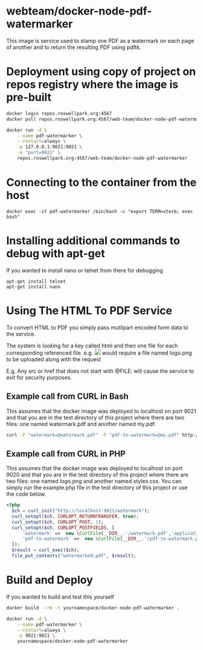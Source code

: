 webteam/docker-node-pdf-watermarker
========================

This image is service used to stamp one PDF as a watermark on each page of another and to
return the resulting PDF using pdftk.

# Deployment using copy of project on repos registry where the image is pre-built

```bash
docker login repos.roswellpark.org:4567
docker pull repos.roswellpark.org:4567/web-team/docker-node-pdf-watermarker

docker run -d \
    --name pdf-watermarker \
    --restart=always \
    -p 127.0.0.1:9021:9021 \
    -e "port=9021" \
    repos.roswellpark.org:4567/web-team/docker-node-pdf-watermarker
```

# Connecting to the container from the host

```
docker exec -it pdf-watermarker /bin/bash -c "export TERM=xterm; exec bash"
```

# Installing additional commands to debug with apt-get
If you wanted to install nano or telnet from there for debugging
```
apt-get install telnet
apt-get install nano
```

# Using The HTML To PDF Service
To convert HTML to PDF you simply pass mutlipart encoded form data to the service.

The system is looking for a key called html and then one file for each corresponding referenced file. e.g. <img src="@FILE:logo.png"> would require a file named logo.png to be uploaded along with the request

E.g. Any src or href that does not start with @FILE: will cause the service to exit for security purposes.

## Example call from CURL in Bash
This assumes that the docker image was deployed to localhost on port 9021 and that you are in the test directory of this project where there are two files: one named watermark.pdf and another named my.pdf.

```bash
curl -F "watermark=@watermark.pdf" -F "pdf-to-watermark=@my.pdf" http://localhost:9021/watermark > watermarked.pdf
```

## Example call from CURL in PHP
This assumes that the docker image was deployed to localhost on port 9020 and that you are in the test directory of this project where there are two files: one named logo.png and another named styles.css. You can simply run the example.php file in the test directory of this project or use the code below.

```php
<?php
  $ch = curl_init("http://localhost:9021/watermark");
  curl_setopt($ch, CURLOPT_RETURNTRANSFER, true);
  curl_setopt($ch, CURLOPT_POST, 1);
  curl_setopt($ch, CURLOPT_POSTFIELDS, [
      'watermark' =>  new \CurlFile(__DIR__.'/watermark.pdf','application/pdf','watermark.pdf'),
      'pdf-to-watermark' =>  new \CurlFile(__DIR__.'/pdf-to-watermark.pdf','application/pdf','my.pdf')
  ]);
  $result = curl_exec($ch);
  file_put_contents("watermarked.pdf", $result);
```

# Build and Deploy

If you wanted to build and test this yourself

```bash
docker build --rm -t yournamespace/docker-node-pdf-watermarker .

docker run -d \
    --name pdf-watermarker \
    --restart=always \
    -p 9021:9021 \
    yournamespace/docker-node-pdf-watermarker
```
